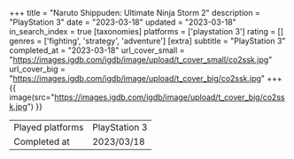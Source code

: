 +++
title = "Naruto Shippuden: Ultimate Ninja Storm 2"
description = "PlayStation 3"
date = "2023-03-18"
updated = "2023-03-18"
in_search_index = true
[taxonomies]
platforms = ['playstation 3']
rating = []
genres = ['fighting', 'strategy', 'adventure']
[extra]
subtitle = "PlayStation 3"
completed_at = "2023-03-18"
url_cover_small = "https://images.igdb.com/igdb/image/upload/t_cover_small/co2ssk.jpg"
url_cover_big = "https://images.igdb.com/igdb/image/upload/t_cover_big/co2ssk.jpg"
+++
{{ image(src="https://images.igdb.com/igdb/image/upload/t_cover_big/co2ssk.jpg") }}

|              |            |
| ------------ | ---------- |
| Played platforms    | PlayStation 3 |
| Completed at | 2023/03/18 |

